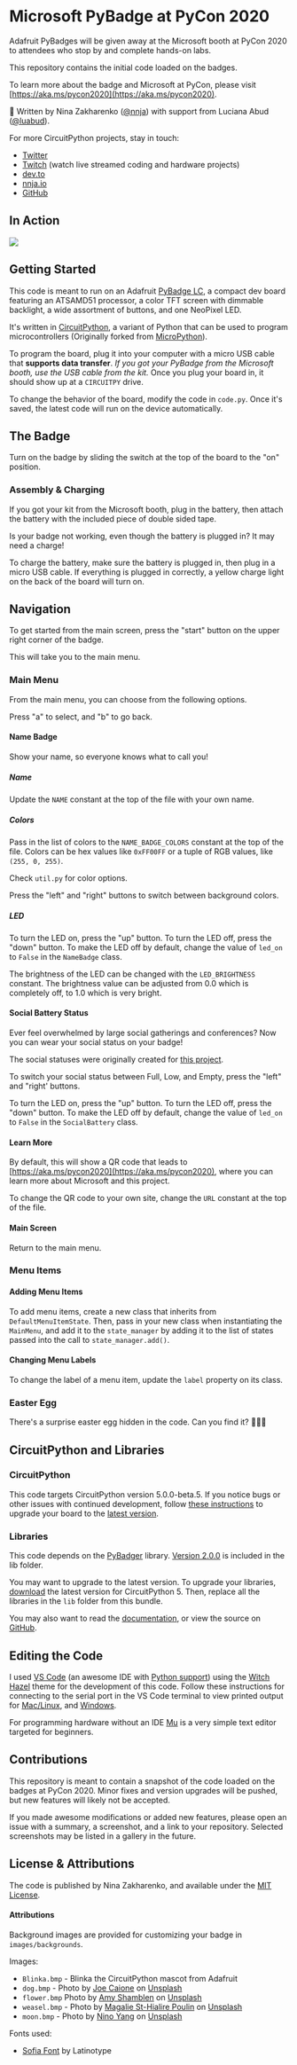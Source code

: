 
# Microsoft PyBadge at PyCon 2020

Adafruit PyBadges will be given away at the Microsoft booth at PyCon 2020 to attendees who stop by and complete hands-on labs.

This repository contains the initial code loaded on the badges.

To learn more about the badge and Microsoft at PyCon, please visit [https://aka.ms/pycon2020](https://aka.ms/pycon2020).

💜 Written by Nina Zakharenko ([@nnja](https://github.com/nnja)) with support from Luciana Abud ([@luabud](https://github.com/luabud)).

For more CircuitPython projects, stay in touch:
- [Twitter](https://twitter.com/nnja)
- [Twitch](https://www.twitch.tv/nnjaio) (watch live streamed coding and hardware projects)
- [dev.to](https://dev.to/nnja)
- [nnja.io](https://nnja.io)
- [GitHub](https://github.com/nnja)

## In Action

![](https://user-images.githubusercontent.com/2030983/75220946-84cbb200-5755-11ea-9a08-255704fd6345.gif)

## Getting Started

This code is meant to run on an Adafruit [PyBadge LC](https://www.adafruit.com/product/3939), a compact dev board featuring an ATSAMD51 processor, a color TFT screen with dimmable backlight, a wide assortment of buttons, and one NeoPixel LED.

It's written in [CircuitPython](https://circuitpython.org/), a variant of Python that can be used to program microcontrollers (Originally forked from [MicroPython](https://github.com/micropython/micropython)).

To program the board, plug it into your computer with a micro USB cable that **supports data transfer**. *If you got your PyBadge from the Microsoft booth, use the USB cable from the kit.* Once you plug your board in, it should show up at a `CIRCUITPY` drive.

To change the behavior of the board, modify the code in `code.py`. Once it's saved, the latest code will run on the device automatically.

## The Badge

Turn on the badge by sliding the switch at the top of the board to the "on" position.

### Assembly & Charging

If you got your kit from the Microsoft booth, plug in the battery, then attach the battery with the included piece of double sided tape.

Is your badge not working, even though the battery is plugged in? It may need a charge!

To charge the battery, make sure the battery is plugged in, then plug in a micro USB cable. If everything is plugged in correctly, a yellow charge light on the back of the board will turn on.

## Navigation

To get started from the main screen, press the "start" button on the upper right corner of the badge.

This will take you to the main menu.

### Main Menu

From the main menu, you can choose from the following options.

Press "a" to select, and "b" to go back.

#### Name Badge

Show your name, so everyone knows what to call you!

##### Name

Update the `NAME` constant at the top of the file with your own name.

##### Colors

Pass in the list of colors to the `NAME_BADGE_COLORS` constant at the top of the file. Colors can be hex values like `0xFF00FF` or a tuple of RGB values, like `(255, 0, 255)`.

Check `util.py` for color options.

Press the "left" and "right" buttons to switch between background colors.

##### LED

To turn the LED on, press the "up" button. To turn the LED off, press the "down" button. To make the LED off by default, change the value of `led_on` to `False` in the `NameBadge` class.

The brightness of the LED can be changed with the `LED_BRIGHTNESS` constant. The brightness value can be adjusted from 0.0 which is completely off, to 1.0 which is very bright.

#### Social Battery Status

Ever feel overwhelmed by large social gatherings and conferences? Now you can wear your social status on your badge!

The social statuses were originally created for [this project](https://twitter.com/nnja/status/1223854727005270018).

To switch your social status between Full, Low, and Empty, press the "left" and "right' buttons.

To turn the LED on, press the "up" button. To turn the LED off, press the "down" button. To make the LED off by default, change the value of `led_on` to `False` in the `SocialBattery` class.

#### Learn More

By default, this will show a QR code that leads to [https://aka.ms/pycon2020](https://aka.ms/pycon2020), where you can learn more about Microsoft and this project.

To change the QR code to your own site, change the `URL` constant at the top of the file.

#### Main Screen

Return to the main menu.

### Menu Items

#### Adding Menu Items

To add menu items, create a new class that inherits from `DefaultMenuItemState`. Then, pass in your new class when instantiating the `MainMenu`, and add it to the `state_manager` by adding it to the list of states passed into the call to `state_manager.add()`.

#### Changing Menu Labels

To change the label of a menu item, update the `label` property on its class.

### Easter Egg

There's a surprise easter egg hidden in the code. Can you find it? 🥚📎✨

## CircuitPython and Libraries

### CircuitPython

This code targets CircuitPython version 5.0.0-beta.5. If you notice bugs or other issues with continued development, follow [these instructions](https://learn.adafruit.com/adafruit-pybadge/installing-circuitpython) to upgrade your board to the [latest version](https://circuitpython.org/board/pybadge/).

### Libraries

This code depends on the [PyBadger](https://github.com/adafruit/Adafruit_CircuitPython_PyBadger/) library. [Version 2.0.0](https://github.com/adafruit/Adafruit_CircuitPython_PyBadger/tree/2.0.0) is included in the lib folder.

You may want to upgrade to the latest version. To upgrade your libraries, [download](https://circuitpython.org/libraries) the latest version for CircuitPython 5. Then, replace all the libraries in the `lib` folder from this bundle.

You may also want to read the [documentation](https://circuitpython.readthedocs.io/projects/pybadger/en/latest/), or view the source on [GitHub](https://github.com/adafruit/Adafruit_CircuitPython_PyBadger/).

## Editing the Code

I used [VS Code](https://code.visualstudio.com/download?WT.mc_id=python-0000-ninaz) (an awesome IDE with [Python support](https://code.visualstudio.com/docs/languages/python?WT.mc_id=python-0000-ninaz)) using the [Witch Hazel](https://marketplace.visualstudio.com/items?itemName=TheaFlowers.witch-hazel&WT.mc_id=python-0000-ninaz) theme for the development of this code.
Follow these instructions for connecting to the serial port in the VS Code terminal to view printed output for [Mac/Linux](https://learn.adafruit.com/welcome-to-circuitpython/advanced-serial-console-on-mac-and-linux), and [Windows](https://learn.adafruit.com/welcome-to-circuitpython/advanced-serial-console-on-windows).

For programming hardware without an IDE [Mu](https://codewith.mu/) is a very simple text editor targeted for beginners.

## Contributions

This repository is meant to contain a snapshot of the code loaded on the badges at PyCon 2020. Minor fixes and version upgrades will be pushed, but new features will likely not be accepted.

If you made awesome modifications or added new features, please open an issue with a summary, a screenshot, and a link to your repository. Selected screenshots may be listed in a gallery in the future.

## License & Attributions

The code is published by Nina Zakharenko, and available under the [MIT License](https://github.com/nnja/pycon_pybadge_2020/blob/master/LICENSE).

#### Attributions

Background images are provided for customizing your badge in `images/backgrounds`.

Images:
- `Blinka.bmp` - Blinka the CircuitPython mascot from Adafruit
- `dog.bmp` - Photo by [Joe Caione](https://unsplash.com/@joeyc?utm_source=unsplash&utm_medium=referral&utm_content=creditCopyText) on [Unsplash](https://unsplash.com/)
- `flower.bmp` Photo by [Amy Shamblen](https://unsplash.com/@amyshamblen?utm_source=unsplash&utm_medium=referral&utm_content=creditCopyText) on [Unsplash](https://unsplash.com/)
- `weasel.bmp` - Photo by [Magalie St-Hialire Poulin](https://unsplash.com/@magaliiee13?utm_source=unsplash&utm_medium=referral&utm_content=creditCopyText) on [Unsplash](https://unsplash.com/)
- `moon.bmp` - Photo by [Nino Yang](https://unsplash.com/@ninoliverpool?utm_source=unsplash&utm_medium=referral&utm_content=creditCopyText) on [Unsplash](https://unsplash.com/)

Fonts used:
- [Sofia Font](https://www.fontsquirrel.com/fonts/sofia) by Latinotype